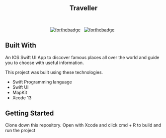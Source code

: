 <h2 align="center">
  Traveller
</h2>

<br/>
<center>

[![forthebadge](https://forthebadge.com/images/badges/built-with-love.svg)](https://forthebadge.com) &nbsp;
[![forthebadge](https://forthebadge.com/images/badges/made-with-swift.svg)](https://forthebadge.com) &nbsp;

</center>

## Built With

An IOS Swift UI App to discover famous places all over the world and guide you to choose with useful information.<br/>

This project was built using these technologies.

- Swift Programming language
- Swift UI
- MapKit
- Xcode 13

## Getting Started

Clone down this repository. Open with Xcode and click cmd + R to build and run the project


